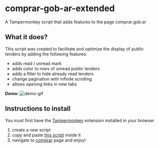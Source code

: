 # comprar-gob-ar-extended
A Tampermonkey script that adds features to the page comprar.gob.ar

## What it does?
This script was created to facilitate and optimize the display of public tenders by adding the following features:
- adds read / unread mark
- adds color to rows of unread public tenders
- adds a filter to hide already read tenders 
- change pagination with infinite scrolling
- allows opening links in new tabs

**Demo:**
![demo-gif](https://github.com/mariann03/comprar-gob-ar-extended/blob/master/demo.gif?raw=true)

## Instructions to install
You must first have the [Tampermonkey](https://www.tampermonkey.net/) extension installed in your browser

1. create a new script
2. copy and paste [this script](https://raw.githubusercontent.com/mariann03/comprar-gob-ar-extended/master/script.js) inside it
3. navigate to [comprar](https://comprar.gob.ar/Compras.aspx?qs=W1HXHGHtH10=) page and enjoy!

